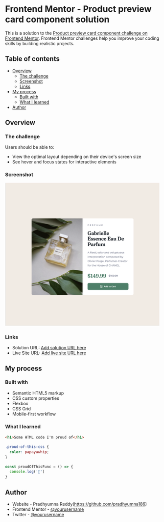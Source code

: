 # Frontend Mentor - Product preview card component solution

This is a solution to the [Product preview card component challenge on Frontend Mentor](https://www.frontendmentor.io/challenges/product-preview-card-component-GO7UmttRfa). Frontend Mentor challenges help you improve your coding skills by building realistic projects. 

## Table of contents

- [Overview](#overview)
  - [The challenge](#the-challenge)
  - [Screenshot](#screenshot)
  - [Links](#links)
- [My process](#my-process)
  - [Built with](#built-with)
  - [What I learned](#what-i-learned)
- [Author](#author)


## Overview

### The challenge

Users should be able to:

- View the optimal layout depending on their device's screen size
- See hover and focus states for interactive elements

### Screenshot

![](images/mysoln.png)



### Links

- Solution URL: [Add solution URL here](https://github.com/pradhyumna186/product-preview-card-component-main)
- Live Site URL: [Add live site URL here](https://pradhyumna186.github.io/product-preview-card-component-main/)

## My process

### Built with

- Semantic HTML5 markup
- CSS custom properties
- Flexbox
- CSS Grid
- Mobile-first workflow


### What I learned

```html
<h1>Some HTML code I'm proud of</h1>
```
```css
.proud-of-this-css {
  color: papayawhip;
}
```
```js
const proudOfThisFunc = () => {
  console.log('🎉')
}
```
## Author

- Website - Pradhyumna Reddy(https://github.com/pradhyumna186)
- Frontend Mentor - [@yourusername](https://www.frontendmentor.io/profile/pradhyumna186)
- Twitter - [@yourusername](https://twitter.com/Pradhyumna186)


